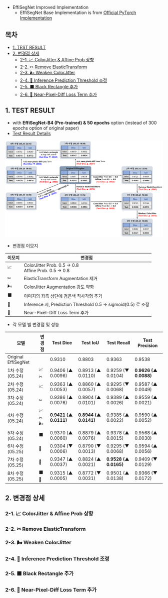 
* EffiSegNet Improved Implementation
  * EffiSegNet Base Implementation is from [Official PyTorch Implementation](https://github.com/ivezakis/effisegnet/tree/main)

## 목차

* [1. TEST RESULT](#1-test-result)
* [2. 변경점 상세](#2-변경점-상세)
  * [2-1. 📈 ColorJitter & Affine Prob 상향](#2-1--colorjitter--affine-prob-상향) 
  * [2-2. ✂ Remove ElasticTransform](#2-2--remove-elastictransform)
  * [2-3. 🌬 Weaken ColorJitter](#2-3--weaken-colorjitter)
  * [2-4. 📐 Inference Prediction Threshold 조정](#2-4--inference-prediction-threshold-조정)
  * [2-5. ⬛ Black Rectangle 추가](#2-5--black-rectangle-추가)
  * [2-6. 🧭 Near-Pixel-Diff Loss Term 추가](#2-6--near-pixel-diff-loss-term-추가)

## 1. TEST RESULT

* with **EffiSegNet-B4 (Pre-trained) & 50 epochs** option (instead of 300 epochs option of original paper)
* [Test Result Details](https://github.com/WannaBeSuperteur/AI_Projects/issues/13)

![image](../../images/250522_2.png)

* 변경점 이모지

| 이모지 | 변경점                                                       |
|-----|-----------------------------------------------------------|
| 📈  | ColorJitter Prob. 0.5 → 0.8<br>Affine Prob. 0.5 → 0.8     |
| ✂   | ElasticTransform Augmentation 제거                          |
| 🌬  | ColorJitter Augmentation 강도 약화                            |
| ⬛   | 이미지의 좌측 상단에 검은색 직사각형 추가                                   |
| 📐  | Inference 시, Prediction Threshold 0.5 → sigmoid(0.5) 로 조정 |
| 🧭  | Near-Pixel-Diff Loss Term 추가                              |

* 각 모델 별 변경점 및 성능

| 모델                  | 변경점   | Test Dice             | Test IoU              | Test Recall           | Test Precision        |
|---------------------|-------|-----------------------|-----------------------|-----------------------|-----------------------|
| Original EffiSegNet |       | 0.9310                | 0.8803                | 0.9363                | 0.9538                |
| 1차 수정 (05.24)       | 📈✂   | 0.9406 (▲ 0.0096)     | 0.8913 (▲ 0.0110)     | 0.9259 (▼ 0.0104)     | **0.9626 (▲ 0.0088)** |
| 2차 수정 (05.24)       | 📈    | 0.9363 (▲ 0.0053)     | 0.8860 (▲ 0.0057)     | 0.9295 (▼ 0.0068)     | 0.9587 (▲ 0.0049)     |
| 3차 수정 (05.24)       | ✂     | 0.9386 (▲ 0.0076)     | 0.8904 (▲ 0.0101)     | 0.9389 (▲ 0.0026)     | 0.9559 (▲ 0.0021)     |
| 4차 수정 (05.24)       | 📈✂🌬 | **0.9421 (▲ 0.0111)** | **0.8944 (▲ 0.0141)** | 0.9385 (▲ 0.0022)     | 0.9590 (▲ 0.0052)     |
| 5차 수정 (05.24)       | ⬛     | 0.9370 (▲ 0.0060)     | 0.8879 (▲ 0.0076)     | 0.9378 (▲ 0.0015)     | 0.9568 (▲ 0.0030)     |
| 6차 수정 (05.25)       | 📐    | 0.9304 (▼ 0.0006)     | 0.8790 (▼ 0.0013)     | 0.9295 (▼ 0.0068)     | 0.9594 (▲ 0.0056)     |
| 7차 수정 (05.25)       | 🧭    | 0.9347 (▲ 0.0037)     | 0.8824 (▲ 0.0021)     | **0.9528 (▲ 0.0165)** | 0.9409 (▼ 0.0129)     |
| 8차 수정 (05.25)       | ⬛🧭   | 0.9315 (▲ 0.0005)     | 0.8772 (▼ 0.0031)     | 0.9501 (▲ 0.0138)     | 0.9366 (▼ 0.0172)     |

## 2. 변경점 상세

### 2-1. 📈 ColorJitter & Affine Prob 상향

### 2-2. ✂ Remove ElasticTransform

### 2-3. 🌬 Weaken ColorJitter

### 2-4. 📐 Inference Prediction Threshold 조정

### 2-5. ⬛ Black Rectangle 추가

### 2-6. 🧭 Near-Pixel-Diff Loss Term 추가